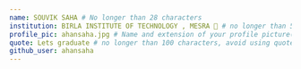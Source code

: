 ```yaml
---
name: SOUVIK SAHA # No longer than 28 characters
institution: BIRLA INSTITUTE OF TECHNOLOGY , MESRA 🚩 # no longer than 58 characters
profile_pic: ahansaha.jpg # Name and extension of your profile picture(ex. mona.png) The picture must be squared and 544px on width and height.
quote: Lets graduate # no longer than 100 characters, avoid using quotes(") to guarantee the format remains the same.
github_user: ahansaha
---
```


